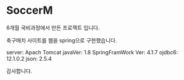 # SoccerM
6개월 국비과정에서 만든 프로젝트 입니다.

축구매치 사이트를 웹을 spring으로 구현했습니다.

server: Apach Tomcat
javaVer: 1.8
SpringFramWork Ver: 4.1.7
ojdbc6: 12.1.0.2
json: 2.5.4


감사합니다.
